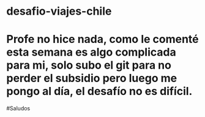# desafio-viajes-chile
# Profe no hice nada, como le comenté esta semana es algo complicada para mi, solo subo el git para no perder el subsidio pero luego me pongo al día, el desafío no es difícil.
#Saludos
